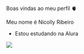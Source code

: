 Boas vindas ao meu perfil 🫀

Meu nome é Nicolly Ribeiro

- Estou estudando na Alura

![](https://media1.tenor.com/m/rbP89278a0gAAAAC/gilbert-blythe-anne-shirley.gif)
